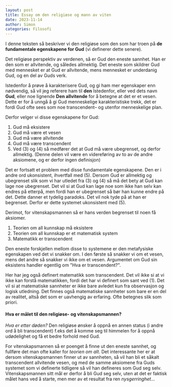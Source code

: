 ```yaml
---
layout: post
title: Essay om den religiøse og mann av viten
date: 2023-11-14
author: Simon
categories: Filosofi
---
```

I denne teksten så beskriver vi den religiøse som den som har troen på **de fundamentale egenskapene for Gud** (vi definerer dette senere).

Det religiøse perspektiv av verdenen, så er Gud den eneste sannhet. Han er den som er allvitende, og således allmektig. Det eneste som skildrer Gud med mennesket er at Gud er allvitende, mens mennesket er underdanig Gud, og en del av Guds verk. 

Istedenfor å prøve å karakterisere Gud, og gi ham mer egenskaper enn nødvendig, så vil jeg referere ham til **den** Istedenfor, eller ved dets navn **Gud**, eller noe lignende **Den allvitende** for å betegne at det er et vesen. Dette er for å unngå å gi Gud menneskelige karakteristiske trekk, det er fordi Gud ofte sees som noe transcendent– og utenfor menneskelige plan. 

Derfor velger vi disse egenskapene for Gud:
1. Gud må eksistere
2. Gud må være et vesen
3. Gud må være allvitende
4. Gud må være transcendent
5. Ved (3) og (4) så medfører det at Gud må være ubegrenset, og derfor allmektig. (Denne delen vil være en videreføring av to av de andre aksiomene, og er derfor ingen definisjon)

Det er fortsatt et problem med disse fundamentale egenskapene. Den er i andre ord ukonsistent, ihvertfall med (5). Dersom Gud er allmektig og ubegrenset slik som vi har utledet fra (3) og (4) så må det bety at Gud kan lage noe ubegrenset. Det vil si at Gud kan lage noe som ikke han selv kan endres på etterpå, men fordi han er ubegrenset så bør han kunne endre på det. Dette danner et tydelig paradoks. Det vil nok tyde på at han er begrenset. Derfor er dette systemet ukonsistent med (5).

Derimot, for vitenskapsmannen så er hans verden begrenset til noen få aksiomer. 
1. Teorien om all kunnskap må eksistere 
2. Teorien om all kunnskap er et matematisk system 
3. Matematikk er transcendent

Den eneste forskjellen mellom disse to systemene er den metafysiske egenskapen ved det vi snakker om. I den første så snakker vi om et vesen, mens det andre så snakker vi ikke om et vesen. Argumentet om Gud sin eksistens handler egentlig om "Hva er transcendent?". 

Her har jeg også definert matematikk som transcendent. Det vil ikke si at vi ikke kan forstå matematikken, fordi det har vi definert som sant ved (1). Det vil si at matematiske sannheter er ikke bare avledet kun fra observasjon og logisk utledning. Det finnes også matematiske sannheter som bare er en del av realitet, altså det som er uavhengig av erfaring. Ofte betegnes slik som priori.

#### Hva er målet til den religiøse- og vitenskapsmannen?

*Hva er etter døden?* Den religiøse ønsker å oppnå en annen status (i andre ord å bli transcendent) f.eks det å komme seg til himmelen for å oppnå udødelighet og få et bedre forhold med Gud.

For vitenskapsmannen så er poenget å finne ut den eneste sannhet, og fullføre det man ofte kaller for *teorien om alt*. Det interessante her er at dersom vitenskapsmannen finner ut av sannheten, så vil han bli et såkalt transcendent allvitende vesen, og med de samme aksiomene fra Guds systemet som vi definerte tidligere så vil han defineres som Gud seg selv. Vitenskapsmannen sitt mål er derfor å bli Gud seg selv, uten at det er faktisk målet hans ved å starte, men mer av et resultat fra ren *nysgerringhet*...